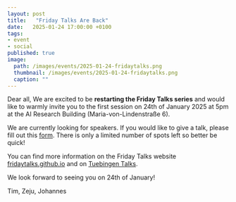 ```yaml
---
layout: post
title:   "Friday Talks Are Back"
date:   2025-01-24 17:00:00 +0100
tags: 
- event
- social 
published: true
image:
  path: /images/events/2025-01-24-fridaytalks.png
  thumbnail: /images/events/2025-01-24-fridaytalks.png
  caption: ""
---
```



Dear all, We are excited to be **restarting the Friday Talks series** and would like to warmly invite you to the first session on 24th of January 2025 at 5pm at the AI Research Building (Maria-von-Lindenstraße 6). 

We are currently looking for speakers. If you would like to give a talk, please fill out this [form](https://tinyurl.com/mrx22r8p). There is only a limited number of spots left so better be quick! 

You can find more information on the Friday Talks website [fridaytalks.github.io](https://fridaytalks.github.io) and on [Tuebingen Talks](https://talks.tuebingen.ai).

We look forward to seeing you on 24th of January!

Tim, Zeju, Johannes
